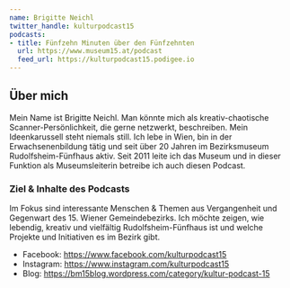 ```yaml
---
name: Brigitte Neichl
twitter_handle: kulturpodcast15
podcasts:
- title: Fünfzehn Minuten über den Fünfzehnten
  url: https://www.museum15.at/podcast
  feed_url: https://kulturpodcast15.podigee.io
---
```


## Über mich

Mein Name ist Brigitte Neichl. Man könnte mich als kreativ-chaotische Scanner-Persönlichkeit, die 
gerne netzwerkt, beschreiben. Mein Ideenkarussell steht niemals still. Ich lebe in Wien, bin in der 
Erwachsenenbildung tätig und seit über 20 Jahren im Bezirksmuseum Rudolfsheim-Fünfhaus aktiv. Seit 
2011 leite ich das Museum und in dieser Funktion als Museumsleiterin betreibe ich auch diesen Podcast.

### Ziel & Inhalte des Podcasts

Im Fokus sind interessante Menschen & Themen aus Vergangenheit und Gegenwart des 15. Wiener 
Gemeindebezirks.  Ich möchte zeigen, wie lebendig, kreativ und vielfältig Rudolfsheim-Fünfhaus ist 
und welche Projekte und Initiativen es im Bezirk gibt.

* Facebook: <https://www.facebook.com/kulturpodcast15>
* Instagram: <https://www.instagram.com/kulturpodcast15>
* Blog: <https://bm15blog.wordpress.com/category/kultur-podcast-15>
